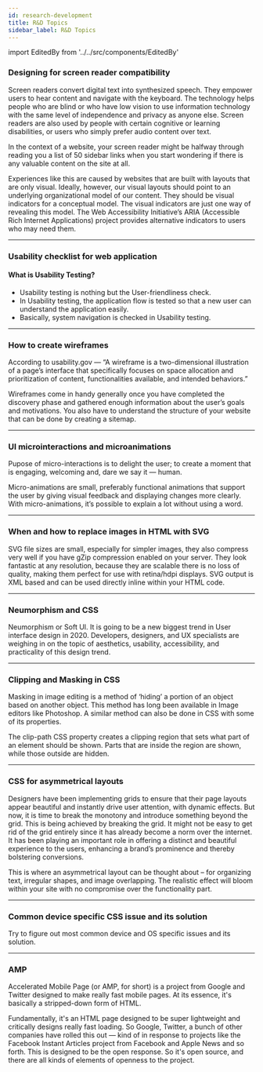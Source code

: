 ```yaml
---
id: research-development
title: R&D Topics
sidebar_label: R&D Topics
---
```


import EditedBy from '../../src/components/EditedBy'

### Designing for screen reader compatibility

Screen readers convert digital text into synthesized speech. They empower users to hear content and navigate with the keyboard. The technology helps people who are blind or who have low vision to use information technology with the same level of independence and privacy as anyone else. Screen readers are also used by people with certain cognitive or learning disabilities, or users who simply prefer audio content over text.

In the context of a website, your screen reader might be halfway through reading you a list of 50 sidebar links when you start wondering if there is any valuable content on the site at all.

Experiences like this are caused by websites that are built with layouts that are only visual. Ideally, however, our visual layouts should point to an underlying organizational model of our content. They should be visual indicators for a conceptual model. The visual indicators are just one way of revealing this model. The Web Accessibility Initiative’s ARIA (Accessible Rich Internet Applications) project provides alternative indicators to users who may need them.

---

### Usability checklist for web application

#### What is Usability Testing?

- Usability testing is nothing but the User-friendliness check.
- In Usability testing, the application flow is tested so that a new user can understand the application easily.
- Basically, system navigation is checked in Usability testing.

---

### How to create wireframes

According to usability.gov — “A wireframe is a two-dimensional illustration of a page’s interface that specifically focuses on space allocation and prioritization of content, functionalities available, and intended behaviors.”

Wireframes come in handy generally once you have completed the discovery phase and gathered enough information about the user’s goals and motivations. You also have to understand the structure of your website that can be done by creating a sitemap.

---

### UI microinteractions and microanimations

Pupose of micro-interactions is to delight the user; to create a moment that is engaging, welcoming and, dare we say it — human.

Micro-animations are small, preferably functional animations that support the user by giving visual feedback and displaying changes more clearly. With micro-animations, it’s possible to explain a lot without using a word.

---

### When and how to replace images in HTML with SVG

SVG file sizes are small, especially for simpler images, they also compress very well if you have gZip compression enabled on your server. They look fantastic at any resolution, because they are scalable there is no loss of quality, making them perfect for use with retina/hdpi displays. SVG output is XML based and can be used directly inline within your HTML code.

---

### Neumorphism and CSS

Neumorphism or Soft UI. It is going to be a new biggest trend in User interface design in 2020. Developers, designers, and UX specialists are weighing in on the topic of aesthetics, usability, accessibility, and practicality of this design trend.

---

### Clipping and Masking in CSS

Masking in image editing is a method of ‘hiding’ a portion of an object based on another object. This method has long been available in Image editors like Photoshop. A similar method can also be done in CSS with some of its properties.

The clip-path CSS property creates a clipping region that sets what part of an element should be shown. Parts that are inside the region are shown, while those outside are hidden.

---

### CSS for asymmetrical layouts

Designers have been implementing grids to ensure that their page layouts appear beautiful and instantly drive user attention, with dynamic effects. But now, it is time to break the monotony and introduce something beyond the grid. This is being achieved by breaking the grid. It might not be easy to get rid of the grid entirely since it has already become a norm over the internet. It has been playing an important role in offering a distinct and beautiful experience to the users, enhancing a brand’s prominence and thereby bolstering conversions.

This is where an asymmetrical layout can be thought about – for organizing text, irregular shapes, and image overlapping. The realistic effect will bloom within your site with no compromise over the functionality part.

---

### Common device specific CSS issue and its solution

Try to figure out most common device and OS specific issues and its solution.

---

### AMP

Accelerated Mobile Page (or AMP, for short) is a project from Google and Twitter designed to make really fast mobile pages. At its essence, it's basically a stripped-down form of HTML.

Fundamentally, it's an HTML page designed to be super lightweight and critically designs really fast loading. So Google, Twitter, a bunch of other companies have rolled this out — kind of in response to projects like the Facebook Instant Articles project from Facebook and Apple News and so forth. This is designed to be the open response. So it's open source, and there are all kinds of elements of openness to the project.

<EditedBy name="Priya Sasidharan" date="24/03/2020" />
